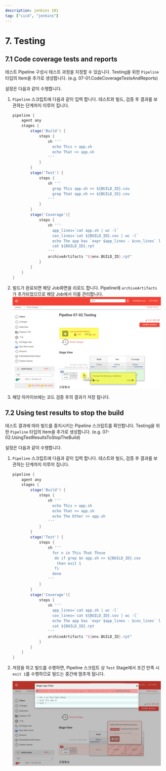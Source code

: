 ```yaml
---
description: jenkins 101
tag: ["cicd", "jenkins"]
---
```


# 7. Testing

## 7.1 Code coverage tests and reports

테스트 Pipeline 구성시 테스트 과정을 지정할 수 있습니다.  Testing을 위한 `Pipeline` 타입의 Item을 추가로 생성합니다. (e.g. 07-01.CodeCoverageTestsAndReports)

설정은 다음과 같이 수행합니다.

1. `Pipeline` 스크립트에 다음과 같이 입력 합니다. 테스트와 빌드, 검증 후 결과를 보관하는 단계까지 이루어 집니다.

   ```groovy
   pipeline {
       agent any
       stages {
           stage('Build') {
               steps {
                   sh '''
                     echo This > app.sh
                     echo That >> app.sh
                   '''
               }
           }
           stage('Test') {
               steps {
                   sh '''
                     grep This app.sh >> ${BUILD_ID}.cov
                     grep That app.sh >> ${BUILD_ID}.cov
                   '''
               }
           }
           stage('Coverage'){
               steps {
                   sh '''
                     app_lines=`cat app.sh | wc -l`
                     cov_lines=`cat ${BUILD_ID}.cov | wc -l`
                     echo The app has `expr $app_lines - $cov_lines` lines uncovered > ${BUILD_ID}.rpt
                     cat ${BUILD_ID}.rpt
                   '''
                   archiveArtifacts "${env.BUILD_ID}.rpt"
               }
           }
       }
   }
   ```

2. 빌드가 완료되면 해당 Job화면을 리로드 합니다. Pipeline에 `archiveArtifacts`가 추가되었으므로 해당 Job에서 이를 관리합니다.
   ![1564470826126](image/1564470826126.png)

3. 해당 아카이브에는 코드 검증 후의 결과가 저장 됩니다.



## 7.2 Using test results to stop the build

테스트 결과에 따라 빌드를 중지시키는 Pipeline 스크립트를 확인합니다. Testing을 위한 `Pipeline` 타입의 Item을 추가로 생성합니다. (e.g. 07-02.UsingTestResultsToStopTheBuild)

설정은 다음과 같이 수행합니다.

1. `Pipeline` 스크립트에 다음과 같이 입력 합니다. 테스트와 빌드, 검증 후 결과를 보관하는 단계까지 이루어 집니다.

   ```groovy
   pipeline {
       agent any
       stages {
           stage('Build') {
               steps {
                   sh '''
                     echo This > app.sh
                     echo That >> app.sh
                     echo The Other >> app.sh
                   '''
               }
           }
           stage('Test') {
               steps {
                   sh '''
                     for n in This That Those
                      do if grep $n app.sh >> ${BUILD_ID}.cov
                       then exit 1
                      fi
                     done
                   '''
               }
           }
           stage('Coverage'){
               steps {
                   sh '''
                     app_lines=`cat app.sh | wc -l`
                     cov_lines=`cat ${BUILD_ID}.cov | wc -l`
                     echo The app has `expr $app_lines - $cov_lines` lines uncovered > ${BUILD_ID}.rpt
                     cat ${BUILD_ID}.rpt
                   '''
                   archiveArtifacts "${env.BUILD_ID}.rpt"
               }
           }
       }
   }
   ```

2. 저장을 하고 빌드를 수행하면, Pipeline 스크립트 상 `Test` Stage에서 조건 만족 시 `exit 1`를 수행하므로 빌드는 중간에 멈추게 됩니다.

   ![1564471729123](image/1564471729123.png)